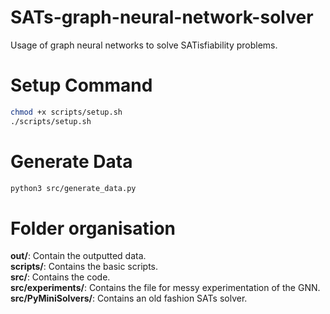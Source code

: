 # SATs-graph-neural-network-solver
Usage of graph neural networks to solve SATisfiability problems.

# Setup Command

```bash
chmod +x scripts/setup.sh
./scripts/setup.sh
```

# Generate Data

```bash
python3 src/generate_data.py
```

# Folder organisation

**out/**: Contain the outputted data.  
**scripts/**: Contains the basic scripts.  
**src/**: Contains the code.  
**src/experiments/**: Contains the file for messy experimentation of the GNN.  
**src/PyMiniSolvers/**: Contains an old fashion SATs solver.  